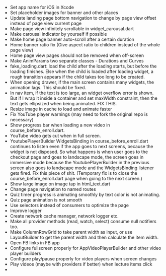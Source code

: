 - Set app name for iOS in Xcode
- Set placeholder images for banner and other places
- Update landing page bottom navigation to change by page view offset instead of page view current page
- Make page view infinitely scrollable in widget_carousal.dart
- Make carousal indicator by yourself if possible
- Make home page banner auto-scroll after a certain duration
- Home banner ratio fix (Give aspect ratio to children instead of the whole page view)
- Home page view pages should not be removed when off-screen
- Make AnimParams two separate classes - Durations and Curves
- fake_loading.dart: load the child after the loading starts, but before the loading finishes.
  Else when the child is loaded after loading widget, a rough transition appears if the child takes too long to be created.
- When opening drawer, if the main screen contains many widgets, the animation lags. This should be fixed.
- In nav item, if the text is too large, an widget overflow error is shown.
  But if I wrap it inside a container and set maxWidth constraint, then the text gets ellipsized when being animated. FIX THIS.
- Resize image in cache to load and animate faster
- Fix YouTube player warnings (may need to fork the original repo is necessary)
- Show progress bar when loading a new video in course_before_enroll.dart.
- YouTube video gets cut when in full screen.
- YoutubePlayerBuilder WidgetsBinding in course_before_enroll.dart continues to listen
  even if the app goes to next screens, because the widget is not disposed.
  So what happens is when user goes to the checkout page and goes to landscape mode,
  the screen goes in immersive mode because the YoutubePlayerBuilder in the previous screen
  also goes to landscape mode and the WidgetsBinding listener gets fired. Fix this piece of shit.
  (Temporary fix is to close the course_before_enroll.dart page when going to the next screen.)
- Show large image on image tap in html_text.dart
- Change page navigation to named routes
- Quiz timer progress is animating smoothly by text color is not animating.
- Quiz page animation is not smooth
- Use selectors instead of consumers to optimize the page
- Improve logger
- Create network cache manager, network logger etc.
- Make all provider methods (read, watch, select) consume null notifiers too.
- Make ColumnRowGrid to take parent width as input, or use LayoutBuilder to get the parent width
  and then calculate the item width.
- Open FB links in FB app
- Configure fullscreen properly for AppVideoPlayerBuilder and other video player builders
- Configure play/pause properly for video players when screen changes
- Play videos (maybe with providers if better) when lecture items click
- 